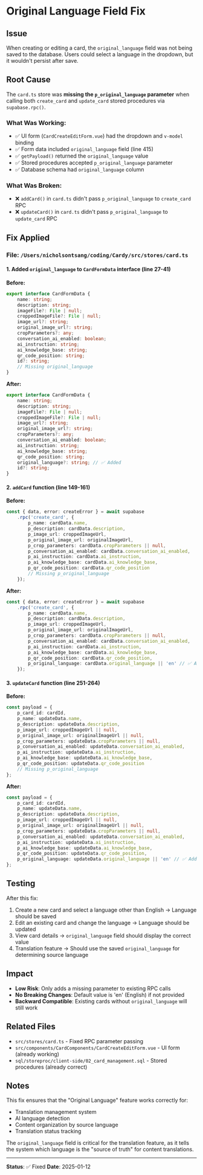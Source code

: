 # Original Language Field Fix

## Issue
When creating or editing a card, the `original_language` field was not being saved to the database. Users could select a language in the dropdown, but it wouldn't persist after save.

## Root Cause
The `card.ts` store was **missing the `p_original_language` parameter** when calling both `create_card` and `update_card` stored procedures via `supabase.rpc()`.

### What Was Working:
- ✅ UI form (`CardCreateEditForm.vue`) had the dropdown and `v-model` binding
- ✅ Form data included `original_language` field (line 415)
- ✅ `getPayload()` returned the `original_language` value
- ✅ Stored procedures accepted `p_original_language` parameter
- ✅ Database schema had `original_language` column

### What Was Broken:
- ❌ `addCard()` in `card.ts` didn't pass `p_original_language` to `create_card` RPC
- ❌ `updateCard()` in `card.ts` didn't pass `p_original_language` to `update_card` RPC

## Fix Applied

### File: `/Users/nicholsontsang/coding/Cardy/src/stores/card.ts`

#### 1. Added `original_language` to `CardFormData` interface (line 27-41)
**Before:**
```typescript
export interface CardFormData {
    name: string;
    description: string;
    imageFile?: File | null;
    croppedImageFile?: File | null;
    image_url?: string;
    original_image_url?: string;
    cropParameters?: any;
    conversation_ai_enabled: boolean;
    ai_instruction: string;
    ai_knowledge_base: string;
    qr_code_position: string;
    id?: string;
    // Missing original_language
}
```

**After:**
```typescript
export interface CardFormData {
    name: string;
    description: string;
    imageFile?: File | null;
    croppedImageFile?: File | null;
    image_url?: string;
    original_image_url?: string;
    cropParameters?: any;
    conversation_ai_enabled: boolean;
    ai_instruction: string;
    ai_knowledge_base: string;
    qr_code_position: string;
    original_language?: string; // ✅ Added
    id?: string;
}
```

#### 2. `addCard` function (line 149-161)
**Before:**
```typescript
const { data, error: createError } = await supabase
    .rpc('create_card', {
        p_name: cardData.name,
        p_description: cardData.description,
        p_image_url: croppedImageUrl,
        p_original_image_url: originalImageUrl,
        p_crop_parameters: cardData.cropParameters || null,
        p_conversation_ai_enabled: cardData.conversation_ai_enabled,
        p_ai_instruction: cardData.ai_instruction,
        p_ai_knowledge_base: cardData.ai_knowledge_base,
        p_qr_code_position: cardData.qr_code_position
        // Missing p_original_language
    });
```

**After:**
```typescript
const { data, error: createError } = await supabase
    .rpc('create_card', {
        p_name: cardData.name,
        p_description: cardData.description,
        p_image_url: croppedImageUrl,
        p_original_image_url: originalImageUrl,
        p_crop_parameters: cardData.cropParameters || null,
        p_conversation_ai_enabled: cardData.conversation_ai_enabled,
        p_ai_instruction: cardData.ai_instruction,
        p_ai_knowledge_base: cardData.ai_knowledge_base,
        p_qr_code_position: cardData.qr_code_position,
        p_original_language: cardData.original_language || 'en' // ✅ Added
    });
```

#### 3. `updateCard` function (line 251-264)
**Before:**
```typescript
const payload = {
    p_card_id: cardId,
    p_name: updateData.name,
    p_description: updateData.description,
    p_image_url: croppedImageUrl || null,
    p_original_image_url: originalImageUrl || null,
    p_crop_parameters: updateData.cropParameters || null,
    p_conversation_ai_enabled: updateData.conversation_ai_enabled,
    p_ai_instruction: updateData.ai_instruction,
    p_ai_knowledge_base: updateData.ai_knowledge_base,
    p_qr_code_position: updateData.qr_code_position
    // Missing p_original_language
};
```

**After:**
```typescript
const payload = {
    p_card_id: cardId,
    p_name: updateData.name,
    p_description: updateData.description,
    p_image_url: croppedImageUrl || null,
    p_original_image_url: originalImageUrl || null,
    p_crop_parameters: updateData.cropParameters || null,
    p_conversation_ai_enabled: updateData.conversation_ai_enabled,
    p_ai_instruction: updateData.ai_instruction,
    p_ai_knowledge_base: updateData.ai_knowledge_base,
    p_qr_code_position: updateData.qr_code_position,
    p_original_language: updateData.original_language || 'en' // ✅ Added
};
```

## Testing
After this fix:
1. Create a new card and select a language other than English → Language should be saved
2. Edit an existing card and change the language → Language should be updated
3. View card details → `original_language` field should display the correct value
4. Translation feature → Should use the saved `original_language` for determining source language

## Impact
- **Low Risk**: Only adds a missing parameter to existing RPC calls
- **No Breaking Changes**: Default value is 'en' (English) if not provided
- **Backward Compatible**: Existing cards without `original_language` will still work

## Related Files
- `src/stores/card.ts` - Fixed RPC parameter passing
- `src/components/CardComponents/CardCreateEditForm.vue` - UI form (already working)
- `sql/storeproc/client-side/02_card_management.sql` - Stored procedures (already correct)

## Notes
This fix ensures that the "Original Language" feature works correctly for:
- Translation management system
- AI language detection
- Content organization by source language
- Translation status tracking

The `original_language` field is critical for the translation feature, as it tells the system which language is the "source of truth" for content translations.

---

**Status**: ✅ Fixed
**Date**: 2025-01-12


